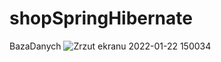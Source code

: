 # shopSpringHibernate

BazaDanych
![Zrzut ekranu 2022-01-22 150034](https://user-images.githubusercontent.com/34886043/150641406-b61740ac-f1b6-4733-abb3-988662764c88.jpg)

